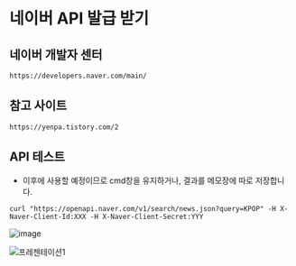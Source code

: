 # 네이버 API 발급 받기
## 네이버 개발자 센터

```
https://developers.naver.com/main/
```

## 참고 사이트

```
https://yenpa.tistory.com/2
```

    
## API 테스트 
- 이후에 사용할 예정이므로 cmd창을 유지하거나, 결과를 메모장에 따로 저장합니다.
```
curl "https://openapi.naver.com/v1/search/news.json?query=KPOP" -H X-Naver-Client-Id:XXX -H X-Naver-Client-Secret:YYY
```

![image](https://github.com/user-attachments/assets/07467bd5-21dd-4e3e-bef1-9a712cffc896)




![프레젠테이션1](https://github.com/user-attachments/assets/3c040728-3917-4c25-b0bd-6ce21be8c468)
